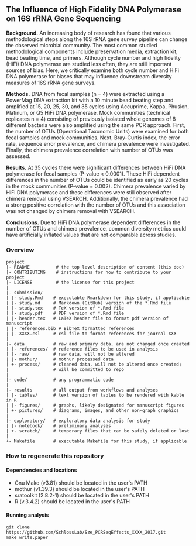 ## The Influence of High Fidelity DNA Polymerase on 16S rRNA Gene Sequencing

**Background.** An increasing body of research has found that various methodological steps along the 16S rRNA gene survey pipeline can change the observed microbial community. The most common studied methodological components include preservation media, extraction kit, bead beating time, and primers. Although cycle number and high fidelity (HiFi) DNA polymerase are studied less often, they are still important sources of bias. Here, we critically examine both cycle number and HiFi DNA polymerase for biases that may influence downstream diversity measures of 16S rRNA gene surveys.  


**Methods.** DNA from fecal samples (n = 4) were extracted using a PowerMag DNA extraction kit with a 10 minute bead beating step and amplified at 15, 20, 25, 30, and 35 cycles using Accuprime, Kappa, Phusion, Platinum, or Q5 HiFi DNA polymerase. Mock communities (technical replicates n = 4) consisting of previously isolated whole genomes of 8 different bacteria were also amplified using the same PCR approach. First, the number of OTUs (Operational Taxonomic Units) were examined for both fecal samples and mock communities. Next, Bray-Curtis index, the error rate, sequence error prevalence, and chimera prevalence were investigated. Finally, the chimera prevalence correlation with number of OTUs was assessed.


**Results.** At 35 cycles there were significant differences between HiFi DNA polymerase for fecal samples (P-value < 0.0001). These HiFi dependent differences in the number of OTUs could be identified as early as 20 cycles in the mock communities (P-value = 0.002). Chimera prevalence varied by HiFi DNA polymerase and these differences were still observed after chimera removal using VSEARCH. Additionally, the chimera prevalence had a strong positive correlation with the number of OTUs and this association was not changed by chimera removal with VSEARCH.


**Conclusions.** Due to HiFi DNA polymerase dependent differences in the number of OTUs and chimera prevalence, common diversity metrics could have artificially inflated values that are not comparable across studies. 



### Overview

	project
	|- README          # the top level description of content (this doc)
	|- CONTRIBUTING    # instructions for how to contribute to your project
	|- LICENSE         # the license for this project
	|
	|- submission/
	| |- study.Rmd    # executable Rmarkdown for this study, if applicable
	| |- study.md     # Markdown (GitHub) version of the *.Rmd file
	| |- study.tex    # TeX version of *.Rmd file
	| |- study.pdf    # PDF version of *.Rmd file
	| |- header.tex   # LaTeX header file to format pdf version of manuscript
	| |- references.bib # BibTeX formatted references
	| |- XXXX.csl     # csl file to format references for journal XXX
	|
	|- data           # raw and primary data, are not changed once created
	| |- references/  # reference files to be used in analysis
	| |- raw/         # raw data, will not be altered
	| |- mothur/      # mothur processed data
	| +- process/     # cleaned data, will not be altered once created;
	|                 # will be committed to repo
	|
	|- code/          # any programmatic code
	|
	|- results        # all output from workflows and analyses
	| |- tables/      # text version of tables to be rendered with kable in R
	| |- figures/     # graphs, likely designated for manuscript figures
	| +- pictures/    # diagrams, images, and other non-graph graphics
	|
	|- exploratory/   # exploratory data analysis for study
	| |- notebook/    # preliminary analyses
	| +- scratch/     # temporary files that can be safely deleted or lost
	|
	+- Makefile       # executable Makefile for this study, if applicable


### How to regenerate this repository

#### Dependencies and locations
* Gnu Make (v3.81) should be located in the user's PATH
* mothur (v1.39.3) should be located in the user's PATH
* sratoolkit (2.8.2-1) should be located in the user's PATH
* R (v.3.4.2) should be located in the user's PATH


#### Running analysis

```
git clone https://github.com/SchlossLab/Sze_PCRSeqEffects_XXXX_2017.git
make write.paper
```
